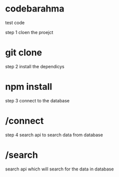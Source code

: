 # codebarahma
test code

step 1
cloen the proejct
# git clone 
step 2 install the dependicys
# npm install
step 3 connect to the database
# /connect
step 4 search api to search data from database
# /search
search api which will search for the data in database
